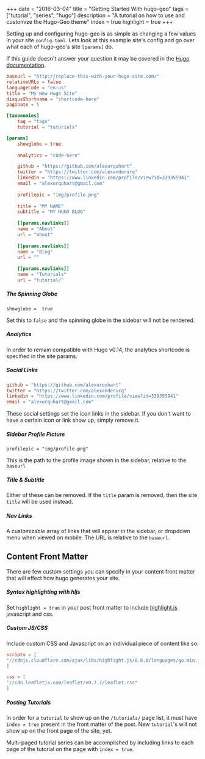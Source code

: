 +++
date = "2016-03-04"
title = "Getting Started With hugo-geo"
tags = ["tutorial", "series", "hugo"]
description = "A tutorial on how to use and customize the Hugo-Geo theme"
index = true
highlight = true
+++

Setting up and configuring hugo-geo is as simple as changing a few values in your site `config.toml`. Lets look at this example site's config and go over what
each of hugo-geo's site `[params]` do.

If this guide doesn't answer your question it may be covered in the [Hugo documentation](http://gohugo.io/overview/configuration/).

<!--more-->

```toml
baseurl = "http://replace-this-with-your-hugo-site.com/"
relativeURLs = false
languageCode = "en-us"
title = "My New Hugo Site"
disqusShortname = "shortcode-here"
paginate = 5

[taxonomies]
	tag = "tags"
	tutorial = "tutorials"

[params]
	showglobe = true
	
	analytics = "code-here"

	github = "https://github.com/alexurquhart"
	twitter = "https://twitter.com/alexanderurq"
	linkedin = "https://www.linkedin.com/profile/view?id=339355941"
	email = "alexurquhart@gmail.com"
	
	profilepic = "img/profile.png"
	
	title = "MY NAME"
	subtitle = "MY HUGO BLOG"
	
	[[params.navlinks]]
	name = "About"
	url = "about"
	
	[[params.navlinks]]
	name = "Blog"
	url = ""
	
	[[params.navlinks]]
	name = "Tutorials"
	url = "tutorial/"
```

##### The Spinning Globe

`showglobe =  true`

Set this to `false` and the spinning globe in the sidebar will not be rendered.

##### Analytics

In order to remain compatible with Hugo v0.14, the analytics shortcode is specified in the site params.

##### Social Links

```toml
github = "https://github.com/alexurquhart"
twitter = "https://twitter.com/alexanderurq"
linkedin = "https://www.linkedin.com/profile/view?id=339355941"
email = "alexurquhart@gmail.com"
```

These social settings set the icon links in the sidebar. If you don't want to have a certain icon or link show up, simply remove it.

##### Sidebar Profile Picture

`profilepic = "img/profile.png"`

This is the path to the profile image shown in the sidebar, relative to the `baseurl`

##### Title & Subtitle

Either of these can be removed. If the `title` param is removed, then the site `title` will be used instead.

##### Nav Links

A customizable array of links that will appear in the sidebar, or dropdown menu when viewed on mobile. The URL is relative to the `baseurl`.

## Content Front Matter

There are few custom settings you can specify in your content front matter that will effect how hugo generates your site.

##### Syntax highlighting with hljs

Set `highlight = true` in your post front matter to include [highlight.js](https://highlightjs.org/) javascript and css.

##### Custom JS/CSS

Include custom CSS and Javascript on an individual piece of content like so:

```toml
scripts = [
"//cdnjs.cloudflare.com/ajax/libs/highlight.js/8.8.0/languages/go.min.js",
]

css = [
"//cdn.leafletjs.com/leaflet/v0.7.7/leaflet.css"
]
```

##### Posting Tutorials

In order for a `tutorial` to show up on the `/tutorials/` page list, it must have `index = true` present in the front matter of the post.
New `tutorial`'s will not show up on the front page of the site, yet.

Multi-paged tutorial series can be accomplished by including links to each page of the tutorial on the page with `index = true`.